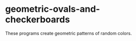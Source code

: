 geometric-ovals-and-checkerboards
=================================
These programs create geometric patterns of random colors.
